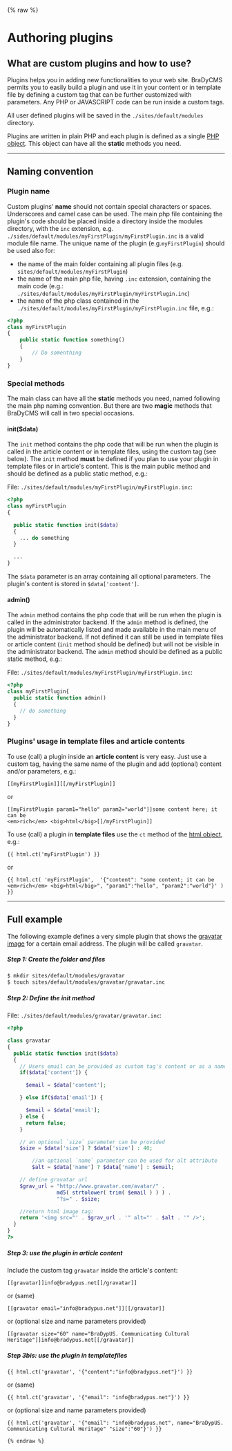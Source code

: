 {% raw %}
# Authoring plugins

## What are custom plugins and how to use?
Plugins helps you in adding new functionalities to your web site. BraDyCMS permits you
to easily build a plugin and use it in your content or in template file by defining
a custom tag that can be further customized with parameters. Any PHP or JAVASCRIPT code
can be run inside a custom tags.

All user defined plugins will be saved in the `./sites/default/modules` directory.

Plugins are written in plain PHP and each plugin is defined as a single
[PHP object](http://php.net/manual/it/language.types.object.php). This object can
have all the **static** methods you need.

---

## Naming convention

### Plugin name
Custom plugins' **name** should not contain special characters or spaces.
Underscores and camel case can be used. The main php file containing the plugin's
code should be placed inside a directory inside the modules directory, with
the `inc` extension, e.g. `./sides/default/modules/myFirstPlugin/myFirstPlugin.inc`
is a valid module file name.
The unique name of the plugin (e.g.`myFirstPlugin`) should be used also for:
- the name of the main folder containing all plugin files (e.g. `sites/default/modules/myFirstPlugin`)
- the name of the main php file, having `.inc` extension, containing the main code
(e.g.: `./sites/default/modules/myFirstPlugin/myFirstPlugin.inc`)
- the name of the php class contained in the `./sites/default/modules/myFirstPlugin/myFirstPlugin.inc`
file, e.g.:

```php
<?php
class myFirstPlugin
{
	public static function something()
	{
		// Do somenthing
	}
}
```

### Special methods
The main class can have all the **static** methods you need, named following the
main php naming convention. But there are two **magic** methods that BraDyCMS will
call in two special occasions.

#### init($data)
The `init` method contains the php code that will be run when the plugin is called
in the article content or in template files, using the custom tag (see below).
The `init` method **must** be defined if you plan to use your plugin in template
files or in article's content.
This is the main public method and should be defined as a public static method, e.g.:

File: `./sites/default/modules/myFirstPlugin/myFirstPlugin.inc`:

```php
<?php
class myFirstPlugin
{

  public static function init($data)
  {
    ... do something
  }

  ...
}
```		
The `$data` parameter is an array containing all optional parameters. The plugin's
content is stored in `$data['content']`.

#### admin()
The `admin` method contains the php code that will be run when the plugin is called in the
administrator backend. If the `admin` method is defined, the plugin will be
automatically listed and made available in the main menu of the administrator backend.
If not defined it can still be used in template files or article content (`init`
method should be defined) but will not be visible in the administrator backend.
The `admin` method should be defined as a public static method, e.g.:

File: `./sites/default/modules/myFirstPlugin/myFirstPlugin.inc`:

```php
<?php
class myFirstPlugin{
  public static function admin()
  {
    // do something
  }
}
```

### Plugins' usage in template files and article contents
To use (call) a plugin inside an **article content** is very easy. Just use a custom tag,
having the same name of the plugin and add (optional) content and/or parameters, e.g.:

```
[[myFirstPlugin]][[/myFirstPlugin]]
```
or
```
[[myFirstPlugin param1="hello" param2="world"]]some content here; it can be
<em>rich</em> <big>html</big>[[/myFirstPlugin]]
```

To use (call) a plugin in **template files** use the `ct` method of the [html object](tmpl_html), e.g.:

```
{{ html.ct('myFirstPlugin') }}
```
or

```
{{ html.ct( 'myFirstPlugin',  '{"content": "some content; it can be <em>rich</em> <big>html</big>", "param1":"hello", "param2":"world"}' ) }}
```

---

## Full example
The following example defines a very simple plugin that shows the [gravatar image](https://gravatar.com/)
for a certain email address. The plugin will be called `gravatar`.

##### Step 1: Create the folder and files
```bash
$ mkdir sites/default/modules/gravatar
$ touch sites/default/modules/gravatar/gravatar.inc
```

##### Step 2: Define the init method

File: `./sites/default/modules/gravatar/gravatar.inc`:
```php
<?php

class gravatar
{
  public static function init($data)
  {
    // Users email can be provided as custom tag's content or as a named parameter:
    if($data['content']) {

      $email = $data['content'];

    } else if($data['email']) {

      $email = $data['email'];
    } else {
      return false;
    }

    // an optional `size` parameter can be provided
    $size = $data['size'] ? $data['size'] : 40;

		//an optional `name` parameter can be used for alt attribute
		$alt = $data['name'] ? $data['name'] : $email;

    // define gravatar url
    $grav_url = "http://www.gravatar.com/avatar/" .
		 		md5( strtolower( trim( $email ) ) ) .
				"?s=" . $size;

    //return html image tag:
    return '<img src="' . $grav_url . '" alt="' . $alt . '" />';
  }
}
?>
```

##### Step 3: use the plugin in article content

Include the custom tag `gravatar` inside the article's content:

```
[[gravatar]]info@bradypus.net[[/gravatar]]
```
or (same)
```
[[gravatar email="info@bradypus.net"]][[/gravatar]]
```
or (optional size and name parameters provided)
```
[[gravatar size="60" name="BraDypUS. Communicating Cultural Heritage"]]info@bradypus.net[[/gravatar]]
```

##### Step 3bis: use the plugin in templatefiles

```
{{ html.ct('gravatar', '{"content":"info@bradypus.net"}') }}
```
or (same)
```
{{ html.ct('gravatar', '{"email": "info@bradypus.net"}') }}
```
or (optional size and name parameters provided)
```
{{ html.ct('gravatar', '{"email": "info@bradypus.net", name="BraDypUS. Communicating Cultural Heritage" "size":"60"}') }}

{% endraw %}

